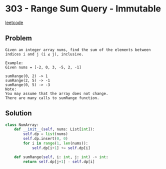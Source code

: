 # 303 - Range Sum Query - Immutable

[leetcode](https://leetcode.com/problems/range-sum-query-immutable/)

## Problem

    Given an integer array nums, find the sum of the elements between indices i and j (i ≤ j), inclusive.
    
    Example:
    Given nums = [-2, 0, 3, -5, 2, -1]
    
    sumRange(0, 2) -> 1
    sumRange(2, 5) -> -1
    sumRange(0, 5) -> -3
    Note:
    You may assume that the array does not change.
    There are many calls to sumRange function.

## Solution

```python
class NumArray:
    def __init__(self, nums: List[int]):
        self.dp = list(nums)
        self.dp.insert(0, 0)
        for i in range(1, len(nums)):
            self.dp[i+1] += self.dp[i]

    def sumRange(self, i: int, j: int) -> int:
        return self.dp[j+1] - self.dp[i]
```
